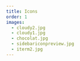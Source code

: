 ```yaml
---
title: Icons
order: 1
images:
  - cloudy2.jpg
  - cloudy1.jpg
  - chocolat.jpg
  - sidebariconpreview.jpg
  - iterm2.jpg
---
```



